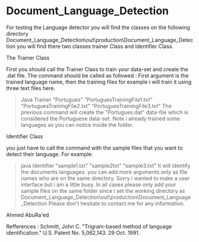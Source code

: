 # Document_Language_Detection
For testing the Language detector you will find the classes on the following directory 
Document_Language_Detection\out\production\Document_Language_Detection
you will find there two classes trainer Class and Identifier Class. 

The Trainer Class

First you should call the Trainer Class to train your data-set and create the .dat file.
The command should be called as followed : First argument is the trained language name, then the training files for example i will train it using three text files here.
>Java Trainer "Portugues" "PortuguesTrainingFile1.txt" "PortuguesTrainingFile2.txt" "PortuguesTrainingFile3.txt" 
The previous command will create the "Portugues.dat" data-file which is considered the Portuguese data-set.
Note i already trained some languages as you can notice inside the folder.

Identifier Class 

you just have to call the command with the sample files that you want to detect their language. For example:
>java Identifier "sample1.txt" "sample2txt" "sample3.txt"
It will identify the documents languages. you can add more arguments only as file names who are on the same directory.
Sorry i wanted to make a user interface but i am a little busy.
In all cases please only add your sample files on the same folder since i set the working directory as 
Document_Language_Detection\out\production\Document_Language_Detection
Please don't hesitate to contact me for any information.

Ahmed AbuRa'ed

Refferences :
Schmitt, John C. "Trigram-based method of language identification." U.S. Patent No. 5,062,143. 29 Oct. 1991.

